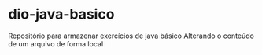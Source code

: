 # dio-java-basico
Repositório para armazenar exercícios de java básico
Alterando o conteúdo de um arquivo de forma local